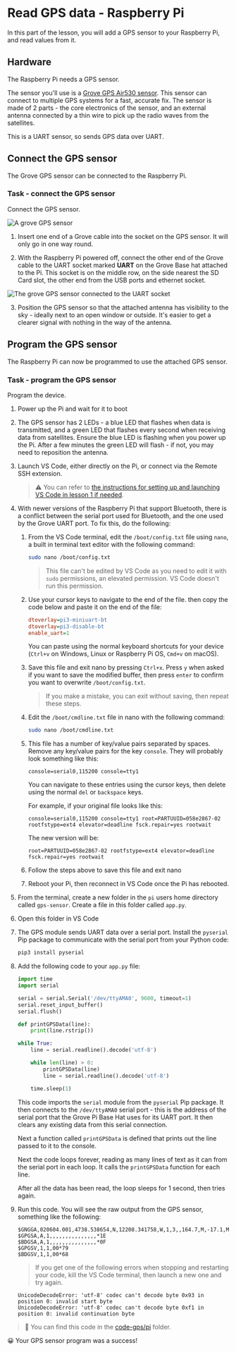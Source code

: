 # Read GPS data - Raspberry Pi

In this part of the lesson, you will add a GPS sensor to your Raspberry Pi, and read values from it.

## Hardware

The Raspberry Pi needs a GPS sensor.

The sensor you'll use is a [Grove GPS Air530 sensor](https://www.seeedstudio.com/Grove-GPS-Air530-p-4584.html). This sensor can connect to multiple GPS systems for a fast, accurate fix. The sensor is made of 2 parts - the core electronics of the sensor, and an external antenna connected by a thin wire to pick up the radio waves from the satellites.

This is a UART sensor, so sends GPS data over UART.

## Connect the GPS sensor

The Grove GPS sensor can be connected to the Raspberry Pi.

### Task - connect the GPS sensor

Connect the GPS sensor.

![A grove GPS sensor](../../../images/grove-gps-sensor.png)

1. Insert one end of a Grove cable into the socket on the GPS sensor. It will only go in one way round.

2. With the Raspberry Pi powered off, connect the other end of the Grove cable to the UART socket marked **UART** on the Grove Base hat attached to the Pi. This socket is on the middle row, on the side nearest the SD Card slot, the other end from the USB ports and ethernet socket.

![The grove GPS sensor connected to the UART socket](../../../images/pi-gps-sensor.png)

3. Position the GPS sensor so that the attached antenna has visibility to the sky - ideally next to an open window or outside. It's easier to get a clearer signal with nothing in the way of the antenna.

## Program the GPS sensor

The Raspberry Pi can now be programmed to use the attached GPS sensor.

### Task - program the GPS sensor

Program the device.

1. Power up the Pi and wait for it to boot

1. The GPS sensor has 2 LEDs - a blue LED that flashes when data is transmitted, and a green LED that flashes every second when receiving data from satellites. Ensure the blue LED is flashing when you power up the Pi. After a few minutes the green LED will flash - if not, you may need to reposition the antenna.

1. Launch VS Code, either directly on the Pi, or connect via the Remote SSH extension.

    > ⚠️ You can refer to [the instructions for setting up and launching VS Code in lesson 1 if needed](../../../1-getting-started/lessons/1-introduction-to-iot/pi.md).

1. With newer versions of the Raspberry Pi that support Bluetooth, there is a conflict between the serial port used for Bluetooth, and the one used by the Grove UART port. To fix this, do the following:

    1. From the VS Code terminal, edit the `/boot/config.txt` file using `nano`, a built in terminal text editor with the following command:

        ```sh
        sudo nano /boot/config.txt
        ```

        > This file can't be edited by VS Code as you need to edit it with `sudo` permissions, an elevated permission. VS Code doesn't run this permission.

    1. Use your cursor keys to navigate to the end of the file. then copy the code below and paste it on the end of the file:

        ```ini
        dtoverlay=pi3-miniuart-bt
        dtoverlay=pi3-disable-bt
        enable_uart=1
        ```

        You can paste using the normal keyboard shortcuts for your device (`Ctrl+v` on Windows, Linux or Raspberry Pi OS, `Cmd+v` on macOS).

    1. Save this file and exit nano by pressing `Ctrl+x`. Press `y` when asked if you want to save the modified buffer, then press `enter` to confirm you want to overwrite `/boot/config.txt`.

        > If you make a mistake, you can exit without saving, then repeat these steps.

    1. Edit the `/boot/cmdline.txt` file in nano with the following command:

        ```sh
        sudo nano /boot/cmdline.txt
        ```

    1. This file has a number of key/value pairs separated by spaces. Remove any key/value pairs for the key `console`. They will probably look something like this:

        ```output
        console=serial0,115200 console=tty1 
        ```

        You can navigate to these entries using the cursor keys, then delete using the normal `del` or `backspace` keys.

        For example, if your original file looks like this:

        ```output
        console=serial0,115200 console=tty1 root=PARTUUID=058e2867-02 rootfstype=ext4 elevator=deadline fsck.repair=yes rootwait
        ```

        The new version will be:

        ```output
        root=PARTUUID=058e2867-02 rootfstype=ext4 elevator=deadline fsck.repair=yes rootwait
        ```

    1. Follow the steps above to save this file and exit nano

    1. Reboot your Pi, then reconnect in VS Code once the Pi has rebooted.

1. From the terminal, create a new folder in the `pi` users home directory called `gps-sensor`. Create a file in this folder called `app.py`.

1. Open this folder in VS Code

1. The GPS module sends UART data over a serial port. Install the `pyserial` Pip package to communicate with the serial port from your Python code:

    ```sh
    pip3 install pyserial
    ```

1. Add the following code to your `app.py` file:

    ```python
    import time
    import serial
    
    serial = serial.Serial('/dev/ttyAMA0', 9600, timeout=1)
    serial.reset_input_buffer()
    serial.flush()
    
    def printGPSData(line):
        print(line.rstrip())
    
    while True:
        line = serial.readline().decode('utf-8')
    
        while len(line) > 0:
            printGPSData(line)
            line = serial.readline().decode('utf-8')
    
        time.sleep(1)
    ```

    This code imports the `serial` module from the `pyserial` Pip package. It then connects to the `/dev/ttyAMA0` serial port - this is the address of the serial port that the Grove Pi Base Hat uses for its UART port. It then clears any existing data from this serial connection.

    Next a function called `printGPSData` is defined that prints out the line passed to it to the console.

    Next the code loops forever, reading as many lines of text as it can from the serial port in each loop. It calls the `printGPSData` function for each line.

    After all the data has been read, the loop sleeps for 1 second, then tries again.

1. Run this code. You will see the raw output from the GPS sensor, something like the following:

    ```output
    $GNGGA,020604.001,4738.538654,N,12208.341758,W,1,3,,164.7,M,-17.1,M,,*67
    $GPGSA,A,1,,,,,,,,,,,,,,,*1E
    $BDGSA,A,1,,,,,,,,,,,,,,,*0F
    $GPGSV,1,1,00*79
    $BDGSV,1,1,00*68
    ```

    > If you get one of the following errors when stopping and restarting your code, kill the VS Code terminal, then launch a new one and try again.

      ```output
      UnicodeDecodeError: 'utf-8' codec can't decode byte 0x93 in position 0: invalid start byte
      UnicodeDecodeError: 'utf-8' codec can't decode byte 0xf1 in position 0: invalid continuation byte
      ```

> 💁 You can find this code in the [code-gps/pi](code-gps/pi) folder.

😀 Your GPS sensor program was a success!

